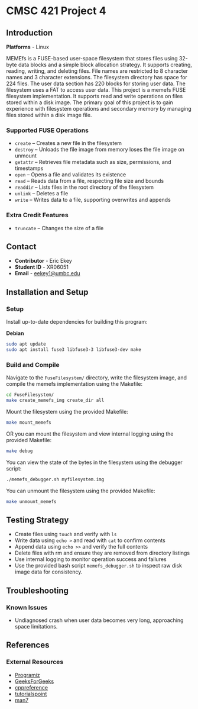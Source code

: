 # CMSC 421 Project 4

## Introduction
**Platforms** - Linux

MEMEfs is a FUSE-based user-space filesystem that stores files using 32-byte data blocks and a simple block allocation strategy. It supports creating, reading, writing, and deleting files. File names are restricted to 8 character names and 3 character extensions. The filesystem directory has space for 224 files. The user data section has 220 blocks for storing user data. The filesystem uses a FAT to access user data. This project is a memefs FUSE filesystem implementation. It supports read and write operations on files stored within a disk image. The primary goal of this project is to gain experience with filesystem operations and secondary memory by managing files stored within a disk image file.

### Supported FUSE Operations
* `create` – Creates a new file in the filesystem
* `destroy` – Unloads the file image from memory loses the file image on unmount
* `getattr` – Retrieves file metadata such as size, permissions, and timestamps
* `open` – Opens a file and validates its existence
* `read` – Reads data from a file, respecting file size and bounds
* `readdir` – Lists files in the root directory of the filesystem
* `unlink` – Deletes a file
* `write` – Writes data to a file, supporting overwrites and appends

### Extra Credit Features
* `truncate` – Changes the size of a file


## Contact
* **Contributor** - Eric Ekey
* **Student ID** - XR06051
* **Email** - eekey1@umbc.edu


## Installation and Setup
### Setup

Install up-to-date dependencies for building this program:

**Debian**
~~~bash
sudo apt update
sudo apt install fuse3 libfuse3-3 libfuse3-dev make
~~~

### Build and Compile
Navigate to the `FuseFilesystem/` directory, write the filesystem image, and compile the memefs implementation using the Makefile:
~~~bash
cd FuseFilesystem/
make create_memefs_img create_dir all
~~~
Mount the filesystem using the provided Makefile:
~~~bash
make mount_memefs
~~~
OR you can mount the filesystem and view internal logging using the provided Makefile:
~~~bash
make debug
~~~
You can view the state of the bytes in the filesystem using the debugger script:
~~~bash
./memefs_debugger.sh myfilesystem.img
~~~
You can unmount the filesystem using the provided Makefile:
~~~bash
make unmount_memefs
~~~

## Testing Strategy
* Create files using `touch` and verify with `ls`
* Write data using `echo >` and read with `cat` to confirm contents
* Append data using `echo >>` and verify the full contents
* Delete files with rm and ensure they are removed from directory listings
* Use internal logging to monitor operation success and failures
* Use the provided bash script `memefs_debugger.sh` to inspect raw disk image data for consistency.

## Troubleshooting
### Known Issues
* Undiagnosed crash when user data becomes very long, approaching space limitations.

## References
### External Resources
* [Programiz](https://www.programiz.com/)
* [GeeksForGeeks](https://www.geeksforgeeks.org/)
* [cppreference](https://en.cppreference.com/) 
* [tutorialspoint](https://www.tutorialspoint.com/)
* [man7](https://www.man7.org/)



